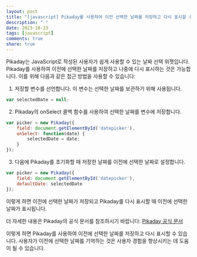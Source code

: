 ```yaml
---
layout: post
title: "[javascript] Pikaday를 사용하여 이전 선택한 날짜를 저장하고 다시 표시할 수 있나요?"
description: " "
date: 2023-10-23
tags: [javascript]
comments: true
share: true
---
```


Pikaday는 JavaScript로 작성된 사용자가 쉽게 사용할 수 있는 날짜 선택 위젯입니다. Pikaday를 사용하여 이전에 선택한 날짜를 저장하고 나중에 다시 표시하는 것은 가능합니다. 이를 위해 다음과 같은 접근 방법을 사용할 수 있습니다:

1. 저장할 변수를 선언합니다. 이 변수는 선택한 날짜를 보관하기 위해 사용됩니다.
```javascript
var selectedDate = null;
```

2. Pikaday의 onSelect 콜백 함수를 사용하여 선택한 날짜를 변수에 저장합니다.
```javascript
var picker = new Pikaday({
    field: document.getElementById('datepicker'),
    onSelect: function(date) {
        selectedDate = date;
    }
});
```

3. 다음에 Pikaday를 초기화할 때 저장한 날짜를 이전에 선택한 날짜로 설정합니다.
```javascript
var picker = new Pikaday({
    field: document.getElementById('datepicker'),
    defaultDate: selectedDate
});
```

이렇게 하면 이전에 선택한 날짜가 저장되고 Pikaday를 다시 표시할 때 이전에 선택한 날짜가 표시됩니다.

더 자세한 내용은 Pikaday의 공식 문서를 참조하시기 바랍니다: [Pikaday 공식 문서](https://github.com/dbushell/Pikaday)

이렇게 하면 Pikaday를 사용하여 이전에 선택한 날짜를 저장하고 다시 표시할 수 있습니다. 사용자가 이전에 선택한 날짜를 기억하는 것은 사용자 경험을 향상시키는 데 도움이 될 수 있습니다.